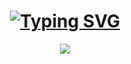 <a href="https://git.io/typing-svg"><h1 align="center"><img src="https://readme-typing-svg.demolab.com?font=Fira+Code&size=25&pause=1000&color=FFBCF7&width=435&lines=.+.+.+42-Cursus-Printf+.+.+." alt="Typing SVG" /></h1></a>
<p align="center"><img src="https://github.com/byaliego/42-project-badges/blob/main/badges/ft_printf.png"/>

